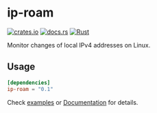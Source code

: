 # ip-roam

[![crates.io](https://img.shields.io/crates/v/ip-roam.svg)](https://crates.io/crates/ip-roam)
[![docs.rs](https://docs.rs/ip-roam/badge.svg)](https://docs.rs/ip-roam)
[![Rust](https://img.shields.io/badge/rust-1.66.1%2B-blue.svg)](https://github.com/rust-lang/ip-roam)

Monitor changes of local IPv4 addresses on Linux.

## Usage

```toml
[dependencies]
ip-roam = "0.1"
```

Check [examples](examples/) or [Documentation](https://docs.rs/ip-roam) for details.
